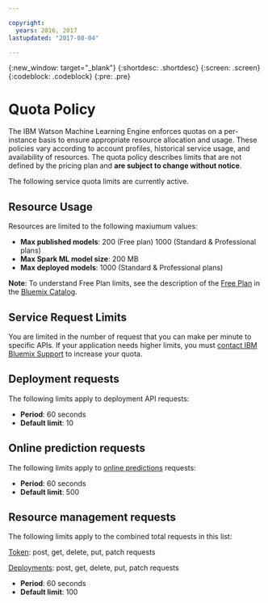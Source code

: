 ```yaml
---

copyright:
  years: 2016, 2017
lastupdated: "2017-08-04"

---
```


{:new_window: target="_blank"}
{:shortdesc: .shortdesc}
{:screen: .screen}
{:codeblock: .codeblock}
{:pre: .pre}

# Quota Policy

The IBM Watson Machine Learning Engine enforces quotas on a per-instance basis to ensure appropriate resource allocation and usage. These policies vary according to account profiles, historical service usage, and availability of resources. The quota policy describes limits that are not defined by the pricing plan and **are subject to change without notice**. 

The following service quota limits are currently active.

## Resource Usage

Resources are limited to the following maxiumum values:

-  **Max published models**: 200 (Free plan) 1000 (Standard & Professional plans)
-  **Max Spark ML model size**: 200 MB
-  **Max deployed models**: 1000 (Standard & Professional plans)

**Note**: To understand Free Plan limits, see the description of the [Free Plan](https://console.bluemix.net/catalog/services/machine-learning) in the [Bluemix Catalog](https://console.bluemix.net/catalog/).

## Service Request Limits

You are limited in the number of request that you can make per minute to specific APIs.  If your application needs higher limits, you must [contact IBM Bluemix Support](https://support.ng.bluemix.net/) to increase your quota.

## Deployment requests

The following limits apply to deployment API requests:

-  **Period**: 60 seconds
-  **Default limit**: 10

## Online prediction requests

The following limits apply to [online predictions](pm_service_api_spark_building.html) requests:

-  **Period**: 60 seconds
-  **Default limit**: 500

## Resource management requests

The following limits apply to the combined total requests in this list:

[Token](https://watson-ml-api.mybluemix.net/#/Token): post, get, delete, put, patch requests

[Deployments](https://watson-ml-api.mybluemix.net/#/Deployments): post, get, delete, put, patch requests

-  **Period**: 60 seconds
-  **Default limit**: 100